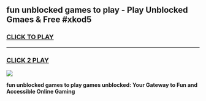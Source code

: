 
## fun unblocked games to play - Play Unblocked Gmaes & Free #xkod5
<h3>
<a href="https://news.freeplayer.one?title=fun_unblocked_games_to_play&ref=26F">CLICK TO PLAY</a></h3>
<hr>

<h3>
<a href="https://news.freeplayer.one?title=fun_unblocked_games_to_play&ref=26F">CLICK 2 PLAY</a>
  
</h3>

<a href="https://news.freeplayer.one?title=fun_unblocked_games_to_play&ref=26F/"><img src="https://clearcache.store/games.png"></a>


**fun unblocked games to play games unblocked: Your Gateway to Fun and Accessible Online Gaming**
